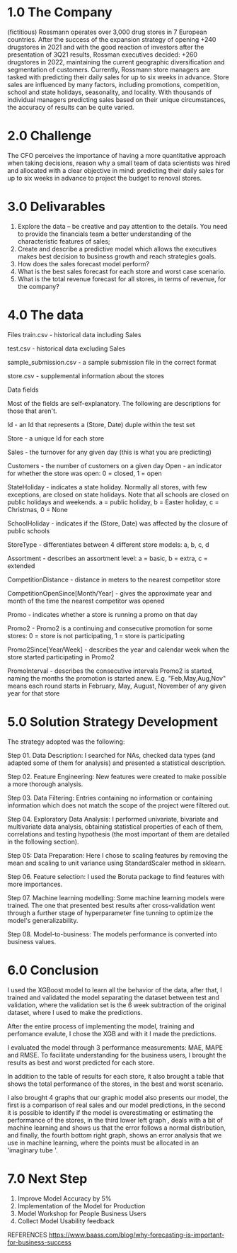 # 1.0 The Company

(fictitious) Rossmann operates over 3,000 drug stores in 7 European countries. After the success of the expansion strategy of opening +240 drugstores in 2021 and with the good reaction of investors after the presentation of 3Q21 results, Rossman executives decided: +260 drugstores in 2022, maintaining the current geographic diversification and segmentation of customers. Currently, Rossmann store managers are tasked with predicting their daily sales for up to six weeks in advance.  Store sales are influenced by many factors, including promotions, competition, school and state holidays, seasonality, and locality. With thousands of individual managers predicting sales based on their unique circumstances, the accuracy of results can be quite varied.

# 2.0 Challenge
The CFO perceives the importance of having a more quantitative approach when taking decisions, reason why a small team of data scientists was hired and allocated with a clear objective in mind: predicting their daily sales for up to six weeks in advance to project the budget to renoval stores.

# 3.0 Delivarables
1. Explore the data – be creative and pay attention to the details. You need to provide the financials team a better understanding of the characteristic features of sales;
2. Create and describe a predictive model which allows the executives makes best decision to business growth and reach strategies goals.
3. How does the sales forecast model perform?
3. What is the best sales forecast for each store and worst case scenario.
4. What is the total revenue forecast for all stores, in terms of revenue, for the company?

# 4.0 The data

Files
train.csv - historical data including Sales

test.csv - historical data excluding Sales

sample_submission.csv - a sample submission file in the correct format

store.csv - supplemental information about the stores

Data fields

Most of the fields are self-explanatory. The following are descriptions for those that aren't.

Id - an Id that represents a (Store, Date) duple within the test set

Store - a unique Id for each store

Sales - the turnover for any given day (this is what you are predicting)

Customers - the number of customers on a given day
Open - an indicator for whether the store was open: 0 = closed, 1 = open

StateHoliday - indicates a state holiday. Normally all stores, with few exceptions, are closed on state holidays. Note that all schools are closed on public holidays and weekends. a = public holiday, b = Easter holiday, c = Christmas, 0 = None

SchoolHoliday - indicates if the (Store, Date) was affected by the closure of public schools

StoreType - differentiates between 4 different store models: a, b, c, d

Assortment - describes an assortment level: a = basic, b = extra, c = extended

CompetitionDistance - distance in meters to the nearest competitor store

CompetitionOpenSince[Month/Year] - gives the approximate year and month of the time the nearest competitor was opened

Promo - indicates whether a store is running a promo on that day

Promo2 - Promo2 is a continuing and consecutive promotion for some stores: 0 = store is not participating, 1 = store is participating

Promo2Since[Year/Week] - describes the year and calendar week when the store started participating in Promo2

PromoInterval - describes the consecutive intervals Promo2 is started, naming the months the promotion is started anew. E.g. "Feb,May,Aug,Nov" means each round starts in February, May, August, November of any given year for that store

# 5.0 Solution Strategy  Development 
The strategy adopted was the following:

Step 01. Data Description: I searched for NAs, checked data types (and adapted some of them for analysis) and presented a statistical description.

Step 02. Feature Engineering: New features were created to make possible a more thorough analysis.

Step 03. Data Filtering: Entries containing no information or containing information which does not match the scope of the project were filtered out.

Step 04. Exploratory Data Analysis: I performed univariate, bivariate and multivariate data analysis, obtaining statistical properties of each of them, correlations and testing hypothesis (the most important of them are detailed in the following section).

Step 05: Data Preparation: Here I chose to scaling features by removing the mean and scaling to unit variance using StandardScaler method in sklearn.

Step 06. Feature selection: I used the Boruta package to find features with more importances.

Step 07. Machine learning modelling: Some machine learning models were trained. The one that presented best results after cross-validation went through a further stage of hyperparameter fine tunning to optimize the model's generalizability.

Step 08. Model-to-business: The models performance is converted into business values.

# 6.0 Conclusion

I used the XGBoost model to learn all the behavior of the data, after that, I trained and validated the model separating the dataset between test and validation, where the validation set is the 6 week subtraction of the original dataset, where I used to make the predictions.

After the entire process of implementing the model, training and perfomance evalute, I chose the XGB and with it I made the predictions.

I evaluated the model through 3 performance measurements: MAE, MAPE and RMSE. To facilitate understanding for the business users, I brought the results as best and worst predicted for each store.

In addition to the table of results for each store, it also brought a table that shows the total performance of the stores, in the best and worst scenario.

I also brought 4 graphs that our graphic model also presents our model, the first is a comparison of real sales and our model predictions, in the second it is possible to identify if the model is overestimating or estimating the performance of the stores, in the third lower left graph , deals with a bit of machine learning and shows us that the error follows a normal distribution, and finally, the fourth bottom right graph, shows an error analysis that we use in machine learning, where the points must be allocated in an 'imaginary tube '.

# 7.0 Next Step

1. Improve Model Accuracy by 5%
2. Implementation of the Model for Production
3. Model Workshop for People Business Users
4. Collect Model Usability feedback

REFERENCES
https://www.baass.com/blog/why-forecasting-is-important-for-business-success